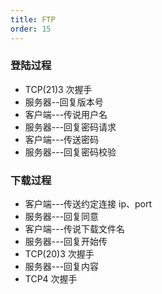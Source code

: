 ```yaml
---
title: FTP
order: 15
---
```


### 登陆过程

- TCP(21)3 次握手
- 服务器--回复版本号
- 客户端---传说用户名
- 服务器---回复密码请求
- 客户端---传送密码
- 服务器---回复密码校验

### 下载过程

- 客户端---传送约定连接 ip、port
- 服务器---回复同意
- 客户端---传说下载文件名
- 服务器---回复开始传
- TCP(20)3 次握手
- 服务器---回复内容
- TCP4 次握手

